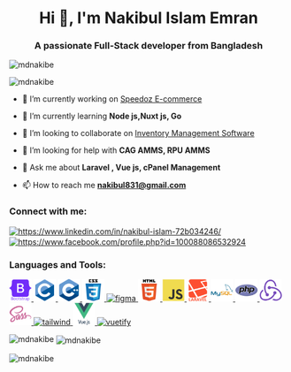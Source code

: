 <h1 align="center">Hi 👋, I'm Nakibul Islam Emran</h1>
<h3 align="center">A passionate Full-Stack developer from Bangladesh</h3>

<img src="https://media.licdn.com/dms/image/D5616AQFM_r5kvzuq3g/profile-displaybackgroundimage-shrink_350_1400/0/1711482182060?e=1724889600&v=beta&t=-5xmwFX_Tlk1saHZ7xfB_fUPxcJBXkRcq3aSoZZ6udI" alt="mdnakibe" />
<p align="left"> <img src="https://komarev.com/ghpvc/?username=mdnakibe&label=Profile%20views&color=0e75b6&style=flat" alt="mdnakibe" /> </p>

- 🔭 I’m currently working on [Speedoz E-commerce](http://speedozecommerce.featuredsoft.com/)

- 🌱 I’m currently learning **Node js,Nuxt js, Go**

- 👯 I’m looking to collaborate on [Inventory Management Software](https://posdemo.featuredsoft.com/)

- 🤝 I’m looking for help with **CAG AMMS, RPU AMMS**

- 💬 Ask me about **Laravel , Vue js, cPanel Management**

- 📫 How to reach me **nakibul831@gmail.com**

<h3 align="left">Connect with me:</h3>
<p align="left">
<a href="https://linkedin.com/in/https://www.linkedin.com/in/nakibul-islam-72b034246/" target="blank"><img align="center" src="https://raw.githubusercontent.com/rahuldkjain/github-profile-readme-generator/master/src/images/icons/Social/linked-in-alt.svg" alt="https://www.linkedin.com/in/nakibul-islam-72b034246/" height="30" width="40" /></a>
<a href="https://fb.com/https://www.facebook.com/profile.php?id=100088086532924" target="blank"><img align="center" src="https://raw.githubusercontent.com/rahuldkjain/github-profile-readme-generator/master/src/images/icons/Social/facebook.svg" alt="https://www.facebook.com/profile.php?id=100088086532924" height="30" width="40" /></a>
</p>

<h3 align="left">Languages and Tools:</h3>
<p align="left"> <a href="https://getbootstrap.com" target="_blank" rel="noreferrer"> <img src="https://raw.githubusercontent.com/devicons/devicon/master/icons/bootstrap/bootstrap-plain-wordmark.svg" alt="bootstrap" width="40" height="40"/> </a> <a href="https://www.cprogramming.com/" target="_blank" rel="noreferrer"> <img src="https://raw.githubusercontent.com/devicons/devicon/master/icons/c/c-original.svg" alt="c" width="40" height="40"/> </a> <a href="https://www.w3schools.com/cpp/" target="_blank" rel="noreferrer"> <img src="https://raw.githubusercontent.com/devicons/devicon/master/icons/cplusplus/cplusplus-original.svg" alt="cplusplus" width="40" height="40"/> </a> <a href="https://www.w3schools.com/css/" target="_blank" rel="noreferrer"> <img src="https://raw.githubusercontent.com/devicons/devicon/master/icons/css3/css3-original-wordmark.svg" alt="css3" width="40" height="40"/> </a> <a href="https://www.figma.com/" target="_blank" rel="noreferrer"> <img src="https://www.vectorlogo.zone/logos/figma/figma-icon.svg" alt="figma" width="40" height="40"/> </a> <a href="https://www.w3.org/html/" target="_blank" rel="noreferrer"> <img src="https://raw.githubusercontent.com/devicons/devicon/master/icons/html5/html5-original-wordmark.svg" alt="html5" width="40" height="40"/> </a> <a href="https://developer.mozilla.org/en-US/docs/Web/JavaScript" target="_blank" rel="noreferrer"> <img src="https://raw.githubusercontent.com/devicons/devicon/master/icons/javascript/javascript-original.svg" alt="javascript" width="40" height="40"/> </a> <a href="https://laravel.com/" target="_blank" rel="noreferrer"> <img src="https://raw.githubusercontent.com/devicons/devicon/master/icons/laravel/laravel-plain-wordmark.svg" alt="laravel" width="40" height="40"/> </a> <a href="https://www.mysql.com/" target="_blank" rel="noreferrer"> <img src="https://raw.githubusercontent.com/devicons/devicon/master/icons/mysql/mysql-original-wordmark.svg" alt="mysql" width="40" height="40"/> </a> <a href="https://www.php.net" target="_blank" rel="noreferrer"> <img src="https://raw.githubusercontent.com/devicons/devicon/master/icons/php/php-original.svg" alt="php" width="40" height="40"/> </a> <a href="https://redux.js.org" target="_blank" rel="noreferrer"> <img src="https://raw.githubusercontent.com/devicons/devicon/master/icons/redux/redux-original.svg" alt="redux" width="40" height="40"/> </a> <a href="https://sass-lang.com" target="_blank" rel="noreferrer"> <img src="https://raw.githubusercontent.com/devicons/devicon/master/icons/sass/sass-original.svg" alt="sass" width="40" height="40"/> </a> <a href="https://tailwindcss.com/" target="_blank" rel="noreferrer"> <img src="https://www.vectorlogo.zone/logos/tailwindcss/tailwindcss-icon.svg" alt="tailwind" width="40" height="40"/> </a> <a href="https://vuejs.org/" target="_blank" rel="noreferrer"> <img src="https://raw.githubusercontent.com/devicons/devicon/master/icons/vuejs/vuejs-original-wordmark.svg" alt="vuejs" width="40" height="40"/> </a> <a href="https://vuetifyjs.com/en/" target="_blank" rel="noreferrer"> <img src="https://bestofjs.org/logos/vuetify.svg" alt="vuetify" width="40" height="40"/> </a> </p>

<p><img align="left" src="https://github-readme-stats.vercel.app/api/top-langs?username=mdnakibe&show_icons=true&locale=en&layout=compact" alt="mdnakibe" /></p>

<p>&nbsp;<img align="center" src="https://github-readme-stats.vercel.app/api?username=mdnakibe&show_icons=true&locale=en" alt="mdnakibe" /></p>

<p><img align="center" src="https://github-readme-streak-stats.herokuapp.com/?user=mdnakibe&" alt="mdnakibe" /></p>
